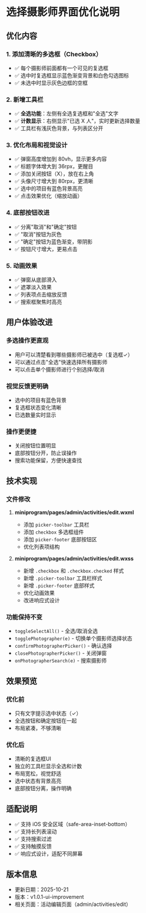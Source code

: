 # 选择摄影师界面优化说明

## 优化内容

### 1. 添加清晰的多选框（Checkbox）
- ✅ 每个摄影师前面都有一个可见的复选框
- ✅ 选中时复选框显示蓝色渐变背景和白色勾选图标
- ✅ 未选中时显示灰色边框的空框

### 2. 新增工具栏
- ✅ **全选功能**：左侧有全选复选框和"全选"文字
- ✅ **计数显示**：右侧显示"已选 X 人"，实时更新选择数量
- ✅ 工具栏有浅灰色背景，与列表区分开

### 3. 优化布局和视觉设计
- ✅ 弹窗高度增加到 80vh，显示更多内容
- ✅ 标题字体增大到 36rpx，更醒目
- ✅ 添加关闭按钮（X），放在右上角
- ✅ 头像尺寸增大到 80rpx，更清晰
- ✅ 选中的项目有蓝色背景高亮
- ✅ 点击效果优化（缩放动画）

### 4. 底部按钮改进
- ✅ 分离"取消"和"确定"按钮
- ✅ "取消"按钮为灰色
- ✅ "确定"按钮为蓝色渐变，带阴影
- ✅ 按钮尺寸增大，更易点击

### 5. 动画效果
- ✅ 弹窗从底部滑入
- ✅ 遮罩淡入效果
- ✅ 列表项点击缩放反馈
- ✅ 搜索框聚焦时高亮

## 用户体验改进

### 多选操作更直观
- 用户可以清楚看到哪些摄影师已被选中（复选框✓）
- 可以通过点击"全选"快速选择所有摄影师
- 可以点击单个摄影师进行个别选择/取消

### 视觉反馈更明确
- 选中的项目有蓝色背景
- 复选框状态变化清晰
- 已选数量实时显示

### 操作更便捷
- 关闭按钮位置明显
- 底部按钮分开，防止误操作
- 搜索功能保留，方便快速查找

## 技术实现

### 文件修改
1. **miniprogram/pages/admin/activities/edit.wxml**
   - 添加 `picker-toolbar` 工具栏
   - 添加 `checkbox` 多选框组件
   - 添加 `picker-footer` 底部按钮区
   - 优化列表项结构

2. **miniprogram/pages/admin/activities/edit.wxss**
   - 新增 `.checkbox` 和 `.checkbox.checked` 样式
   - 新增 `.picker-toolbar` 工具栏样式
   - 新增 `.picker-footer` 底部样式
   - 优化动画效果
   - 改进响应式设计

### 功能保持不变
- `toggleSelectAll()` - 全选/取消全选
- `togglePhotographer(e)` - 切换单个摄影师选择状态
- `confirmPhotographerPicker()` - 确认选择
- `closePhotographerPicker()` - 关闭弹窗
- `onPhotographerSearch(e)` - 搜索摄影师

## 效果预览

### 优化前
- 只有文字提示选中状态（✓）
- 全选按钮和确定按钮在一起
- 布局紧凑，不够清晰

### 优化后
- 清晰的复选框UI
- 独立的工具栏显示全选和计数
- 布局宽松，视觉舒适
- 选中状态有背景高亮
- 底部按钮分离，操作明确

## 适配说明
- ✅ 支持 iOS 安全区域（safe-area-inset-bottom）
- ✅ 支持长列表滚动
- ✅ 支持搜索过滤
- ✅ 支持触摸反馈
- ✅ 响应式设计，适配不同屏幕

## 版本信息
- 更新日期：2025-10-21
- 版本：v1.0.1-ui-improvement
- 相关页面：活动编辑页面（admin/activities/edit）

